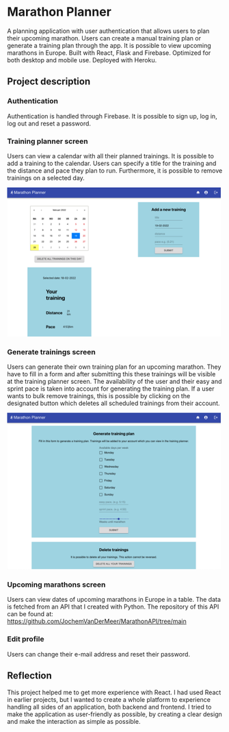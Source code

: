 # Marathon Planner

A planning application with user authentication that allows users to plan their upcoming marathon. Users can create a manual training plan or generate a training plan through the app. It is possible to view upcoming marathons in Europe. Built with React, Flask and Firebase. Optimized for both desktop and mobile use. Deployed with Heroku.

## Project description

### Authentication
Authentication is handled through Firebase. It is possible to sign up, log in, log out and reset a password.

### Training planner screen
Users can view a calendar with all their planned trainings. It is possible to add a training to the calendar. Users can specify a title for the training and the distance and pace they plan to run. Furthermore, it is possible to remove trainings on a selected day. 

<img src="https://github.com/JochemVanDerMeer/MarathonPlanner/blob/main/public/screenshot1.png" width="500">

### Generate trainings screen
Users can generate their own training plan for an upcoming marathon. They have to fill in a form and after submitting this these trainings will be visible at the training planner screen. The availability of the user and their easy and sprint pace is taken into account for generating the training plan. If a user wants to bulk remove trainings, this is possible by clicking on the designated button which deletes all scheduled trainings from their account.

<img src="https://github.com/JochemVanDerMeer/MarathonPlanner/blob/main/public/screenshot2.png" width="500">

### Upcoming marathons screen
Users can view dates of upcoming marathons in Europe in a table. The data is fetched from an API that I created with Python. The repository of this API can be found at: https://github.com/JochemVanDerMeer/MarathonAPI/tree/main

### Edit profile
Users can change their e-mail address and reset their password.

## Reflection

This project helped me to get more experience with React. I had used React in earlier projects, but I wanted to create a whole platform to experience handling all sides of an application, both backend and frontend. I tried to make the application as user-friendly as possible, by creating a clear design and make the interaction as simple as possible.
